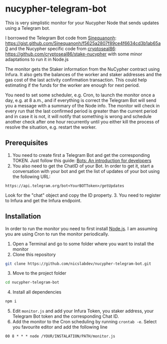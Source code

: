 # nucypher-telegram-bot

This is very simplistic monitor for your Nucypher Node that sends updates using a Telegram bot.

I borrowed the Telegram Bot code from [Sinequanonh](https://gist.github.com/Sinequanonh): https://gist.github.com/Sinequanonh/f5625a2807f89ce4f6634cd3b1ab65a0 and the Nucypher specific code from [cryptoseal86](https://github.com/cryptoseal86): https://github.com/cryptoseal86/stake-nucypher with some minor adaptations to run it in Node.js

The monitor gets the Staker information from the NuCypher contract using Infura. It also gets the balances of the worker and staker addresses and the gas cost of the last activity confirmation transaction. This could help estimating if the funds for the worker are enough for next period.

You need to set some scheduler, e.g. Cron, to launch the monitor once a day, e.g. at 8 a.m., and if everything is correct the Telegram Bot will send you a message with a summary of the Node info. The monitor will check in every run that the last confirmed period is greater than the current period and in case it is not, it will notify that something is wrong and schedule another check after one hour recurrently until you either kill the process of resolve the situation, e.g. restart the worker.

## Prerequisites

1. You need to create first a Telegram Bot and get the corresponding TOKEN. Just follow this guide: [Bots: An introduction for developers](https://core.telegram.org/bots)
2. You also need to get the ChatID of your Bot. In order to get it, start a conversation with your bot and get the list of updates of your bot using the following URL:
```
https://api.telegram.org/bot<YourBOTToken>/getUpdates
```
Look for the "chat" object and copy the ID property.
3. You need to register to Infura and get the Infura endpoint. 

## Installation

In order to run the monitor you need to first install [Node.js](https://nodejs.org/). I am assuming you are using Cron to run the monitor periodically.

1. Open a Terminal and go to some folder where you want to install the monitor
2. Clone this repository
```bash
git clone https://github.com/nicslabdev/nucypher-telegram-bot.git
```
3. Move to the project folder
```bash
cd nucypher-telegram-bot
```
4. Install all dependencies
```bash
npm i
```
5. Edit `monitor.js` and add your Infura Token, you staker address, your Telegram Bot token and the corresponding Chat ID.
6. Add the monitor to the Cron scheduling by running `crontab -e`. Select you favourite editor and add the following line 
```
00 8 * * * node /YOUR/INSTALATION/PATH/monitor.js
```
